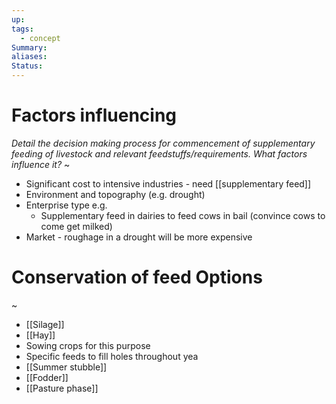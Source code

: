 ```yaml
---
up: 
tags:
  - concept
Summary: 
aliases: 
Status:
---
```

# Factors influencing
*Detail the decision making process for commencement of supplementary feeding of livestock and relevant feedstuffs/requirements. What factors influence it?*
~
- Significant cost to intensive industries - need [[supplementary feed]]
- Environment and topography (e.g. drought)
- Enterprise type e.g.
	- Supplementary feed in dairies to feed cows in bail (convince cows to come get milked)
- Market - roughage in a drought will be more expensive
<!--SR:!2025-03-13,3,250-->

# Conservation of feed Options
~
- [[Silage]]
- [[Hay]]
- Sowing crops for this purpose
- Specific feeds to fill holes throughout yea
- [[Summer stubble]]
- [[Fodder]]
- [[Pasture phase]]
<!--SR:!2025-03-13,3,250-->
